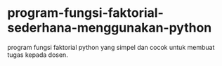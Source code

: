 # program-fungsi-faktorial-sederhana-menggunakan-python
program fungsi faktorial python yang simpel dan cocok untuk membuat tugas kepada dosen.
